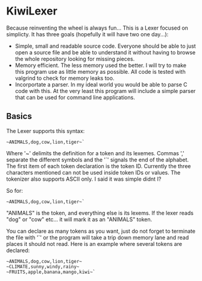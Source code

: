 # KiwiLexer
Because reinventing the wheel is always fun...
This is a Lexer focused on simplicty. It has three goals (hopefully it  will have two one day...):
* Simple, small and readable source code. Everyone should be able to just open a source file and be able to understand it without having to browse the whole repository looking for missing pieces. 
* Memory efficient. The less memory used the better. I will try to make this program use as little memory as possible. All code is tested
with valgrind to check for memory leaks too. 
* Incorportate a parser. In my ideal world you would be able to parse C code with this. At the very least this program will include a simple parser that can be used for command line applications.

## Basics
The Lexer supports this syntax:
```
~ANIMALS,dog,cow,lion,tiger~`
```

Where '~' delimits the definition for a token and its lexemes. Commas ',' separate the different symbols
and the '`' signals the end of the alphabet. The first item of each token declaration is the token ID.
Currently the three characters mentioned can not be used inside token IDs or values. The tokenizer also supports ASCII
only. I said it was simple didnt I? 

So for:

```
~ANIMALS,dog,cow,lion,tiger~`
```

"ANIMALS" is the token, and everything else is its lexems. If the lexer reads "dog" or "cow" etc... it will mark it
as an "ANIMALS" token.

You can declare as many tokens as you want, just do not forget to terminate the file with '`' or the program will take a 
trip down memory lane and read places it should not read. Here is an example where several tokens are declared:
```
~ANIMALS,dog,cow,lion,tiger~
~CLIMATE,sunny,windy,rainy~
~FRUITS,apple,banana,mango,kiwi~`
```
